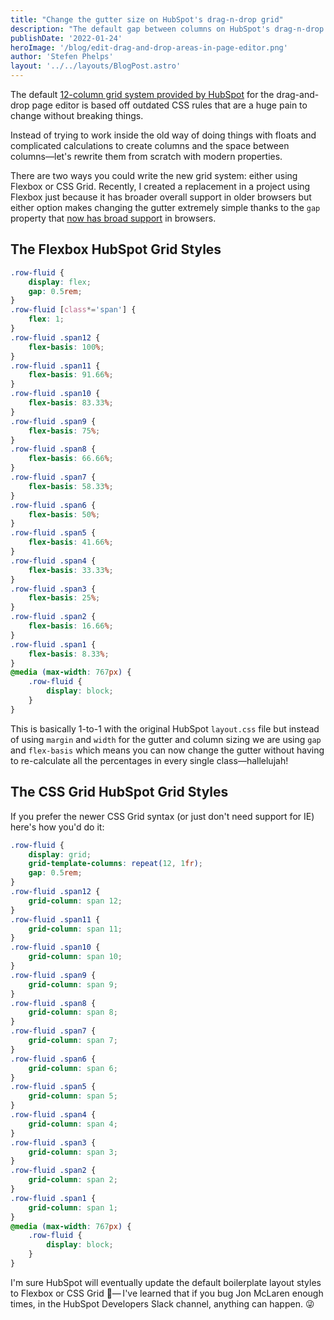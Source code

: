 ```yaml
---
title: "Change the gutter size on HubSpot's drag-n-drop grid"
description: "The default gap between columns on HubSpot's drag-n-drop pages can be difficult to change. Not anymore..."
publishDate: '2022-01-24'
heroImage: '/blog/edit-drag-and-drop-areas-in-page-editor.png'
author: 'Stefen Phelps'
layout: '../../layouts/BlogPost.astro'
---
```


The default [12-column grid system provided by HubSpot](https://github.com/HubSpot/cms-theme-boilerplate/blob/main/src/css/objects/_layout.css) for the drag-and-drop page editor is based off outdated CSS rules that are a huge pain to change without breaking things.

Instead of trying to work inside the old way of doing things with floats and complicated calculations to create columns and the space between columns—let's rewrite them from scratch with modern properties.

There are two ways you could write the new grid system: either using Flexbox or CSS Grid. Recently, I created a replacement in a project using Flexbox just because it has broader overall support in older browsers but either option makes changing the gutter extremely simple thanks to the `gap` property that [now has broad support](https://caniuse.com/?search=gap) in browsers.

## The Flexbox HubSpot Grid Styles

```css
.row-fluid {
	display: flex;
	gap: 0.5rem;
}
.row-fluid [class*='span'] {
	flex: 1;
}
.row-fluid .span12 {
	flex-basis: 100%;
}
.row-fluid .span11 {
	flex-basis: 91.66%;
}
.row-fluid .span10 {
	flex-basis: 83.33%;
}
.row-fluid .span9 {
	flex-basis: 75%;
}
.row-fluid .span8 {
	flex-basis: 66.66%;
}
.row-fluid .span7 {
	flex-basis: 58.33%;
}
.row-fluid .span6 {
	flex-basis: 50%;
}
.row-fluid .span5 {
	flex-basis: 41.66%;
}
.row-fluid .span4 {
	flex-basis: 33.33%;
}
.row-fluid .span3 {
	flex-basis: 25%;
}
.row-fluid .span2 {
	flex-basis: 16.66%;
}
.row-fluid .span1 {
	flex-basis: 8.33%;
}
@media (max-width: 767px) {
	.row-fluid {
		display: block;
	}
}
```

This is basically 1-to-1 with the original HubSpot `layout.css` file but instead of using `margin` and `width` for the gutter and column sizing we are using `gap` and `flex-basis` which means you can now change the gutter without having to re-calculate all the percentages in every single class—hallelujah!

## The CSS Grid HubSpot Grid Styles

If you prefer the newer CSS Grid syntax (or just don't need support for IE) here's how you'd do it:

```css
.row-fluid {
	display: grid;
	grid-template-columns: repeat(12, 1fr);
	gap: 0.5rem;
}
.row-fluid .span12 {
	grid-column: span 12;
}
.row-fluid .span11 {
	grid-column: span 11;
}
.row-fluid .span10 {
	grid-column: span 10;
}
.row-fluid .span9 {
	grid-column: span 9;
}
.row-fluid .span8 {
	grid-column: span 8;
}
.row-fluid .span7 {
	grid-column: span 7;
}
.row-fluid .span6 {
	grid-column: span 6;
}
.row-fluid .span5 {
	grid-column: span 5;
}
.row-fluid .span4 {
	grid-column: span 4;
}
.row-fluid .span3 {
	grid-column: span 3;
}
.row-fluid .span2 {
	grid-column: span 2;
}
.row-fluid .span1 {
	grid-column: span 1;
}
@media (max-width: 767px) {
	.row-fluid {
		display: block;
	}
}
```

I'm sure HubSpot will eventually update the default boilerplate layout styles to Flexbox or CSS Grid 🤞—&thinsp;I've learned that if you bug Jon McLaren enough times, in the HubSpot Developers Slack channel, anything can happen. 😜
